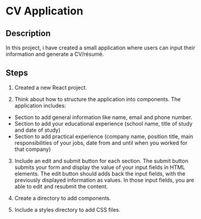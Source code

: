 # CV Application
## Description
In this project, i have created a small application where users can input their information and generate a CV/résumé.

## Steps
1. Created a new React project.

2. Think about how to structure the application into components. The application includes:
- Section to add general information like name, email and phone number.
- Section to add your educational experience (school name, title of study and date of study)
- Section to add practical experience (company name, position title, main responsibilities of your jobs, date from and until when you worked for that company)

3. Include an edit and submit button for each section. The submit button submits your form and display the value of your input fields in HTML elements. The edit button should adds back the input fields, with the previously displayed information as values. In those input fields, you are able to edit and resubmit the content.

4. Create a directory to add components.

5. Include a styles directory to add CSS files.
